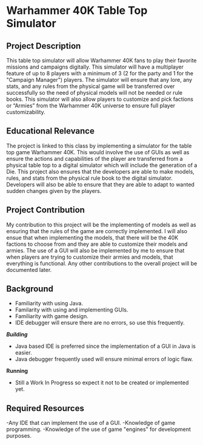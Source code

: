 # Warhammer 40K Table Top Simulator

## Project Description
This table top simulator will allow Warhammer 40K fans to play their favorite missions and campaigns digitally. This simulator will have a multiplayer feature of up to 8 players with a minimum of 3 (2 for the party and 1 for the "Campaign Manager") players. The simulator will ensure that any lore, any stats, and any rules from the physical game will be transferred over successfully so the need of physical models will not be needed or rule books. This simulator will also allow players to customize and pick factions or “Armies” from the Warhammer 40K universe to ensure full player customizability.

## Educational Relevance
The project is linked to this class by implementing a simulator for the table top game Warhammer 40K. This would involve the use of GUIs as well as ensure the actions and capabilities of the player are transferred from a physical table top to a digital simulator which will include the generation of a Die. This project also ensures that the developers are able to make models, rules, and stats from the physical rule book to the digital simulator. Developers will also be able to ensure that they are able to adapt to wanted sudden changes given by the players.

## Project Contribution
My contribution to this project will be the implementing of models as well as ensuring that the rules of the game are correctly implemented. I will also ensue that when implementing the models, that there will be the 40K factions to choose from and they are able to customize their models and armies. The use of a GUI will also be implemented by me to ensure that when players are trying to customize their armies and models, that everything is functional. Any other contributions to the overall project will be documented later.

## Background
- Familiarity with using Java.
- Familarity with using and implementing GUIs.
- Familiarity with game design.
- IDE debugger will ensure there are no errors, so use this frequently.

***Building***
- Java based IDE is preferred since the implementation of a GUI in Java is easier.
- Java debugger frequently used will ensure minimal errors of logic flaw. 

**Running**
- Still a Work In Progress so expect it not to be created or implemented yet.

## Required Resources
-Any IDE that can implement the use of a GUI.
-Knowledge of game programming.
-Knowledge of the use of game "engines" for development purposes.
